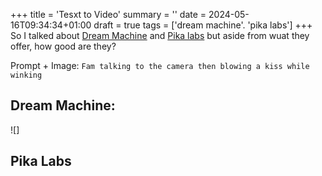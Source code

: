 +++
title = 'Tesxt to Video'
summary = ''
date = 2024-05-16T09:34:34+01:00
draft = true
tags = ['dream machine'. 'pika labs']
+++
So I talked about [Dream Machine](https://lumalabs.ai/dream-machine/creations) and [Pika labs](https://pika.art/) but aside from wuat they offer, how good are they?

Prompt + Image:
`Fam talking to the camera then blowing a kiss while winking`


## Dream Machine:
![]

## Pika Labs
